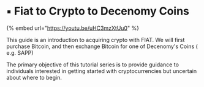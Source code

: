 # ▪ Fiat to Crypto to Decenomy Coins

{% embed url="https://youtu.be/uHC3mzXtUu0" %}

This guide is an introduction to acquiring crypto with FIAT. We will first purchase Bitcoin, and then exchange Bitcoin for one of Decenomy's Coins ( e.g. SAPP)

The primary objective of this tutorial series is to provide guidance to individuals interested in getting started with cryptocurrencies but uncertain about where to begin.
